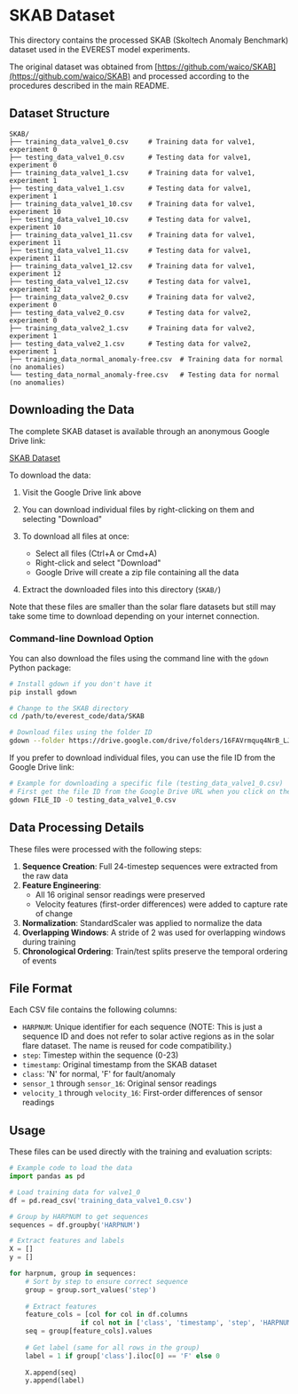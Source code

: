 # SKAB Dataset

This directory contains the processed SKAB (Skoltech Anomaly Benchmark) dataset used in the EVEREST model experiments.

The original dataset was obtained from [https://github.com/waico/SKAB](https://github.com/waico/SKAB) and processed according to the procedures described in the main README.

## Dataset Structure

```
SKAB/
├── training_data_valve1_0.csv     # Training data for valve1, experiment 0
├── testing_data_valve1_0.csv      # Testing data for valve1, experiment 0
├── training_data_valve1_1.csv     # Training data for valve1, experiment 1
├── testing_data_valve1_1.csv      # Testing data for valve1, experiment 1
├── training_data_valve1_10.csv    # Training data for valve1, experiment 10
├── testing_data_valve1_10.csv     # Testing data for valve1, experiment 10
├── training_data_valve1_11.csv    # Training data for valve1, experiment 11
├── testing_data_valve1_11.csv     # Testing data for valve1, experiment 11
├── training_data_valve1_12.csv    # Training data for valve1, experiment 12
├── testing_data_valve1_12.csv     # Testing data for valve1, experiment 12
├── training_data_valve2_0.csv     # Training data for valve2, experiment 0
├── testing_data_valve2_0.csv      # Testing data for valve2, experiment 0
├── training_data_valve2_1.csv     # Training data for valve2, experiment 1
├── testing_data_valve2_1.csv      # Testing data for valve2, experiment 1
├── training_data_normal_anomaly-free.csv  # Training data for normal (no anomalies)
└── testing_data_normal_anomaly-free.csv   # Testing data for normal (no anomalies)
```

## Downloading the Data

The complete SKAB dataset is available through an anonymous Google Drive link:

[SKAB Dataset](https://drive.google.com/drive/folders/16FAVrmquq4NrB_LJW1-OywhSGQryL94F?usp=share_link)

To download the data:

1. Visit the Google Drive link above
2. You can download individual files by right-clicking on them and selecting "Download"
3. To download all files at once:
   - Select all files (Ctrl+A or Cmd+A)
   - Right-click and select "Download"
   - Google Drive will create a zip file containing all the data

4. Extract the downloaded files into this directory (`SKAB/`)

Note that these files are smaller than the solar flare datasets but still may take some time to download depending on your internet connection.

### Command-line Download Option

You can also download the files using the command line with the `gdown` Python package:

```bash
# Install gdown if you don't have it
pip install gdown

# Change to the SKAB directory
cd /path/to/everest_code/data/SKAB

# Download files using the folder ID
gdown --folder https://drive.google.com/drive/folders/16FAVrmquq4NrB_LJW1-OywhSGQryL94F --remaining-ok
```

If you prefer to download individual files, you can use the file ID from the Google Drive link:

```bash
# Example for downloading a specific file (testing_data_valve1_0.csv)
# First get the file ID from the Google Drive URL when you click on the file
gdown FILE_ID -O testing_data_valve1_0.csv
```

## Data Processing Details

These files were processed with the following steps:

1. **Sequence Creation**: Full 24-timestep sequences were extracted from the raw data
2. **Feature Engineering**: 
   - All 16 original sensor readings were preserved
   - Velocity features (first-order differences) were added to capture rate of change
3. **Normalization**: StandardScaler was applied to normalize the data
4. **Overlapping Windows**: A stride of 2 was used for overlapping windows during training
5. **Chronological Ordering**: Train/test splits preserve the temporal ordering of events

## File Format

Each CSV file contains the following columns:
- `HARPNUM`: Unique identifier for each sequence (NOTE: This is just a sequence ID and does not refer to solar active regions as in the solar flare dataset. The name is reused for code compatibility.)
- `step`: Timestep within the sequence (0-23)
- `timestamp`: Original timestamp from the SKAB dataset
- `class`: 'N' for normal, 'F' for fault/anomaly
- `sensor_1` through `sensor_16`: Original sensor readings
- `velocity_1` through `velocity_16`: First-order differences of sensor readings

## Usage

These files can be used directly with the training and evaluation scripts:

```python
# Example code to load the data
import pandas as pd

# Load training data for valve1_0
df = pd.read_csv('training_data_valve1_0.csv')

# Group by HARPNUM to get sequences
sequences = df.groupby('HARPNUM')

# Extract features and labels
X = []
y = []

for harpnum, group in sequences:
    # Sort by step to ensure correct sequence
    group = group.sort_values('step')
    
    # Extract features
    feature_cols = [col for col in df.columns 
                  if col not in ['class', 'timestamp', 'step', 'HARPNUM']]
    seq = group[feature_cols].values
    
    # Get label (same for all rows in the group)
    label = 1 if group['class'].iloc[0] == 'F' else 0
    
    X.append(seq)
    y.append(label) 